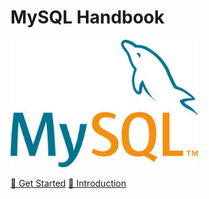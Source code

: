 <div class="wrapper">
  <h1>MySQL Handbook</h1>
  <img src="/images/mysql.jpg" width="300"/>

<a href="/guide/">🚀 Get Started</a>
<a href="/guide/getting-started/">📖 Introduction</a>

</div>
